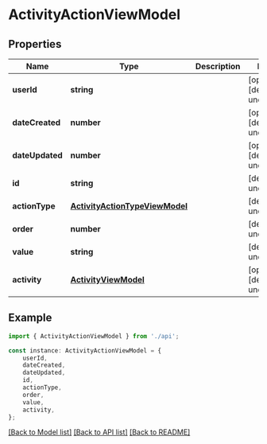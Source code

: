 # ActivityActionViewModel


## Properties

Name | Type | Description | Notes
------------ | ------------- | ------------- | -------------
**userId** | **string** |  | [optional] [default to undefined]
**dateCreated** | **number** |  | [optional] [default to undefined]
**dateUpdated** | **number** |  | [optional] [default to undefined]
**id** | **string** |  | [default to undefined]
**actionType** | [**ActivityActionTypeViewModel**](ActivityActionTypeViewModel.md) |  | [default to undefined]
**order** | **number** |  | [default to undefined]
**value** | **string** |  | [default to undefined]
**activity** | [**ActivityViewModel**](ActivityViewModel.md) |  | [optional] [default to undefined]

## Example

```typescript
import { ActivityActionViewModel } from './api';

const instance: ActivityActionViewModel = {
    userId,
    dateCreated,
    dateUpdated,
    id,
    actionType,
    order,
    value,
    activity,
};
```

[[Back to Model list]](../README.md#documentation-for-models) [[Back to API list]](../README.md#documentation-for-api-endpoints) [[Back to README]](../README.md)
